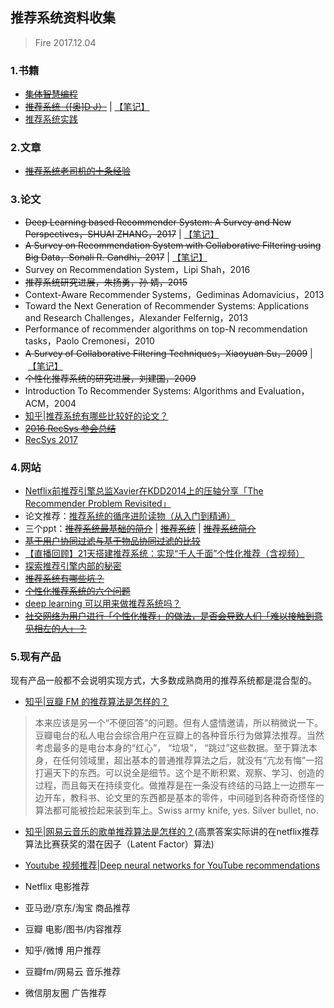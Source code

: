 ## 推荐系统资料收集
> Fire 2017.12.04 

### 1.书籍
* ~~[集体智慧编程](https://book.douban.com/subject/3288908/)~~
* ~~[推荐系统（[奥]D J）](https://book.douban.com/subject/24746415/)~~ | [【笔记】](./note/《推荐系统[奥]DJ.AF》笔记.md)
* [推荐系统实践](https://book.douban.com/subject/10769749/)

### 2.文章
* [~~推荐系统老司机的十条经验~~](https://zhuanlan.zhihu.com/p/23847246)

### 3.论文
* ~~Deep Learning based Recommender System: A Survey and New Perspectives，SHUAI ZHANG，2017~~ | [【笔记】](./note/DL_RS.md)
* ~~A Survey on Recommendation System with Collaborative Filtering using Big Data，Sonali R. Gandhi，2017~~ | [【笔记】](./note/RS_CF_survey2017.md)
* Survey on Recommendation System，Lipi Shah，2016
* ~~推荐系统研究进展，朱扬勇，孙 婧，2015~~
* Context-Aware Recommender Systems，Gediminas Adomavicius，2013
* Toward the Next Generation of Recommender Systems: Applications and Research Challenges，Alexander Felfernig，2013
* Performance of recommender algorithms on
top-N recommendation tasks，Paolo Cremonesi，2010
* ~~A Survey of Collaborative Filtering Techniques，Xiaoyuan Su，2009~~ | [【笔记】](./note/协同过滤学习记录.md)
* ~~个性化推荐系统的研究进展，刘建国，2009~~
* Introduction To Recommender Systems: Algorithms and Evaluation，ACM，2004
* [知乎|推荐系统有哪些比较好的论文？](https://www.zhihu.com/question/25566638)
* [~~2016 RecSys 参会总结~~](https://www.douban.com/note/583716751/)
* [RecSys 2017](http://www.recsyschallenge.com/2017/#dates)

### 4.网站
* [Netflix前推荐引擎总监Xavier在KDD2014上的压轴分享「The Recommender Problem Revisited」](https://wenku.baidu.com/view/ea8baee6e87101f69f3195aa.html)
* 论文推荐：[推荐系统的循序进阶读物（从入门到精通）](http://blog.sciencenet.cn/home.php?mod=space&uid=210641&do=blog&id=508634)
* 三个ppt：~~[推荐系统最基础的简介](https://wenku.baidu.com/view/735c66df3186bceb19e8bba6.html)~~ | [~~推荐系统~~](https://wenku.baidu.com/view/f086510a51e79b8969022681.html) | ~~[推荐系统简介](http://www.doc88.com/p-2032064171565.html)~~
* [~~基于用户协同过滤与基于物品协同过滤的比较~~](http://blog.csdn.net/shenxiaoming77/article/details/51566481)
* [【直播回顾】21天搭建推荐系统：实现“千人千面”个性化推荐（含视频）](https://yq.aliyun.com/articles/39629)
* [探索推荐引擎内部的秘密](https://www.ibm.com/developerworks/cn/web/1103_zhaoct_recommstudy1/index.html)
* [~~推荐系统有哪些坑？~~](https://www.zhihu.com/question/28247353)
* [~~个性化推荐系统的六个问题~~](http://www.52ml.net/569.html)
* [deep learning 可以用来做推荐系统吗？](https://www.zhihu.com/question/20830906)
* [~~社交网络为用户进行「个性化推荐」的做法，是否会导致人们「难以接触到意见相左的人」？~~](https://www.zhihu.com/question/46480353)

### 5.现有产品
现有产品一般都不会说明实现方式，大多数成熟商用的推荐系统都是混合型的。

* [知乎|豆瓣 FM 的推荐算法是怎样的？](https://www.zhihu.com/question/19560538/answer/12228221
)

> 本来应该是另一个“不便回答”的问题。但有人盛情邀请，所以稍微说一下。豆瓣电台的私人电台会综合用户在豆瓣上的各种音乐行为做算法推荐。当然考虑最多的是电台本身的“红心”， “垃圾”， “跳过”这些数据。至于算法本身，在任何领域里，超出基本的普通推荐算法之后，就没有“亢龙有悔”一招打遍天下的东西。可以说全是细节。这个是不断积累、观察、学习、创造的过程，而且每天在持续变化。做推荐是在一条没有终结的马路上一边攒车一边开车，教科书、论文里的东西都是基本的零件，中间碰到各种奇奇怪怪的算法都可能被捡起来装到车上。Swiss army knife, yes.  Silver bullet, no.

* [知乎|网易云音乐的歌单推荐算法是怎样的？](https://www.zhihu.com/question/26743347)(高票答案实际讲的在netflix推荐算法比赛获奖的潜在因子（Latent
Factor）算法)

* [Youtube 视频推荐|Deep neural networks for YouTube recommendations](http://blog.csdn.net/xiongjiezk/article/details/73445835)
* Netflix 电影推荐
* 亚马逊/京东/淘宝 商品推荐
* 豆瓣 电影/图书/内容推荐
* 知乎/微博 用户推荐
* 豆瓣fm/网易云 音乐推荐
* 微信朋友圈 广告推荐



